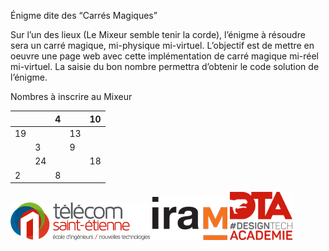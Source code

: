 Énigme dite des “Carrés Magiques”

Sur l’un des lieux (Le Mixeur semble tenir la corde), l’énigme à résoudre sera un carré magique, mi-physique mi-virtuel.
L’objectif est de mettre en oeuvre une page web avec cette implémentation de carré magique mi-réel mi-virtuel. La saisie du bon nombre permettra d’obtenir le code solution de l’énigme.

Nombres à inscrire au Mixeur

|    |    |  4 |    | 10 |
|----|----|----|----|----|
| 19 |    |    | 13 |    |
|    |  3 |    |  9 |    |
|    | 24 |    |    | 18 |
|  2 |    |  8 |    |    |


<img src="logo-telecom.png">
<img src="logo-iram.png">
<img src="logo-dta.png" style="width: 100px;">





